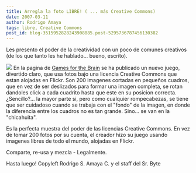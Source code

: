 ```yaml
---
title: Arregla la foto LIBRE! ( ... más Creative Commons)
date: 2007-03-11
author: Rodrigo Amaya
tags: libre, Creative Commons
post_id: blog-3515952828243908885.post-5295736787456130382
---
```


Les presento el poder de la creatividad con un poco de comunes creativos (de los que tanto les he hablado... bueno, escrito).

[![](http://bp2.blogger.com/_ayvorITawE4/RfQNGcU_3XI/AAAAAAAAAKw/6-dx9ItT4u8/s400/games-for-the-brain.jpg)](http://bp2.blogger.com/_ayvorITawE4/RfQNGcU_3XI/AAAAAAAAAKw/6-dx9ItT4u8/s1600-h/games-for-the-brain.jpg) En la pagina de [Games for the Brain](http://www.gamesforthebrain.com/) se ha publicado un nuevo juego, divertido claro, que usa fotos bajo una licencia Creative Commons que estan alojadas en Flickr. Son 200 imagenes cortadas en pequeños cuadros, que en vez de ser deslizados para formar una imagen completa, se rotan dandoles click a cada cuadrito hasta que este en su posicion correcta. ¿Sencillo?... la mayor parte si, pero como cualquier rompecabezas, se tiene que ser cuidadoso cuando se trabaja con el "fondo" de la imagen, en donde la diferencia entre los cuadros no es tan grande. Sino... se van en la "chicahuita".

Es la perfecta muestra del poder de las licencias Creative Commons. En vez de tomar 200 fotos por su cuenta, el creador hizo su juego usando imagenes libres de todo el mundo, alojadas en Flickr.

Comparte, re-usa y mezcla - Legalmente.

Hasta luego! Copyleft Rodrigo S. Amaya C. y el staff del Sr. Byte